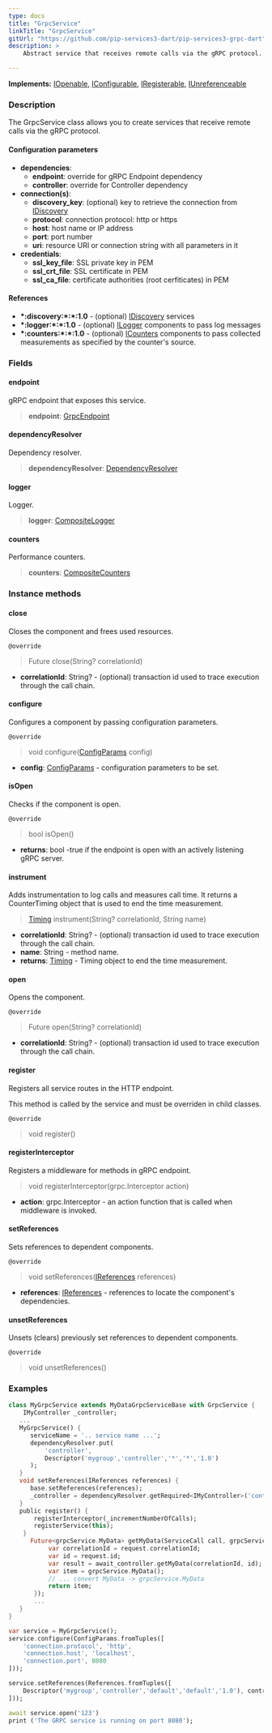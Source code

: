 ```yaml
---
type: docs
title: "GrpcService"
linkTitle: "GrpcService"
gitUrl: "https://github.com/pip-services3-dart/pip-services3-grpc-dart"
description: > 
    Abstract service that receives remote calls via the gRPC protocol.

---
```


**Implements:** [IOpenable](../../../commons/run/iopenable), [IConfigurable](../../../commons/config/iconfigurable), [IRegisterable](../iregisterable), [IUnreferenceable](../../../commons/refer/iunreferenceable)


### Description

The GrpcService class allows you to create services that receive remote calls via the gRPC protocol.

#### Configuration parameters
- **dependencies**:   
    - **endpoint**: override for gRPC Endpoint dependency    
    - **controller**: override for Controller dependency    
- **connection(s)**:    
    - **discovery_key**: (optional) key to retrieve the connection from [IDiscovery](../../../components/connect/idiscovery)    
    - **protocol**: connection protocol: http or https    
    - **host**: host name or IP address    
    - **port**: port number   
    - **uri**: resource URI or connection string with all parameters in it    
- **credentials**:   
    - **ssl_key_file**: SSL private key in PEM    
    - **ssl_crt_file**: SSL certificate in PEM    
    - **ssl_ca_file**: certificate authorities (root cerfiticates) in PEM    
 
#### References

- **\*:discovery:\*:\*:1.0** - (optional) [IDiscovery](../../../components/connect/idiscovery) services
- **\*:logger:\*:\*:1.0** - (optional) [ILogger](../../../components/log/ilogger) components to pass log messages
- **\*:counters:\*:\*:1.0** - (optional) [ICounters](../../../components/count/icounters) components to pass collected measurements as specified by the counter's source.


### Fields

<span class="hide-title-link">

#### endpoint
gRPC endpoint that exposes this service.
> **endpoint**: [GrpcEndpoint](../grpc_endpoint)

#### dependencyResolver
Dependency resolver.
> **dependencyResolver**: [DependencyResolver](../../../commons/refer/dependency_resolver)

#### logger
Logger.
> **logger**: [CompositeLogger](../../../components/log/composite_logger)

#### counters
Performance counters.
> **counters**: [CompositeCounters](../../../components/count/composite_counters)

</span>


### Instance methods

#### close
Closes the component and frees used resources.

`@override`
> Future close(String? correlationId)

- **correlationId**: String? - (optional) transaction id used to trace execution through the call chain.


#### configure
Configures a component by passing configuration parameters.

`@override`
> void configure([ConfigParams](../../../commons/config/config_params) config)

- **config**: [ConfigParams](../../../commons/config/config_params) - configuration parameters to be set.


#### isOpen
Checks if the component is open.

`@override`
> bool isOpen()

- **returns**: bool -true if the endpoint is open with an actively listening gRPC server.


#### instrument
Adds instrumentation to log calls and measures call time. 
It returns a CounterTiming object that is used to end the time measurement.

> [Timing](../../../components/count/timing) instrument(String? correlationId, String name)

- **correlationId**: String? - (optional) transaction id used to trace execution through the call chain.
- **name**: String - method name.
- **returns**: [Timing](../../../components/count/timing) - Timing object to end the time measurement.


#### open
Opens the component.

`@override`
> Future open(String? correlationId)

- **correlationId**: String? - (optional) transaction id used to trace execution through the call chain.


#### register
Registers all service routes in the HTTP endpoint.

This method is called by the service and must be overriden in child classes.

`@override`
> void register()


#### registerInterceptor
Registers a middleware for methods in gRPC endpoint.

> void registerInterceptor(grpc.Interceptor action)

- **action**: grpc.Interceptor - an action function that is called when middleware is invoked.

#### setReferences
Sets references to dependent components.

`@override`
> void setReferences([IReferences](../../../commons/refer/ireferences) references) 

- **references**: [IReferences](../../../commons/refer/ireferences) - references to locate the component's dependencies.


#### unsetReferences
Unsets (clears) previously set references to dependent components.

`@override`
> void unsetReferences()


### Examples

```dart
class MyGrpcService extends MyDataGrpcServiceBase with GrpcService {
    IMyController _controller;
   ...
   MyGrpcService() {
      serviceName = '.. service name ...';
      dependencyResolver.put(
          'controller',
          Descriptor('mygroup','controller','*','*','1.0')
      );
   }
   void setReferences(IReferences references) {
      base.setReferences(references);
      _controller = dependencyResolver.getRequired<IMyController>('controller');
   }
   public register() {
       registerInterceptor(_incrementNumberOfCalls);
       registerService(this);
    }
      Future<grpcService.MyData> getMyData(ServiceCall call, grpcService.MyDataIdRequest request) async{
           var correlationId = request.correlationId;
           var id = request.id;
           var result = await_controller.getMyData(correlationId, id);
           var item = grpcService.MyData();
           // ... convert MyData -> grpcService.MyData
           return item;
       });
       ...
   }
}

var service = MyGrpcService();
service.configure(ConfigParams.fromTuples([
    'connection.protocol', 'http',
    'connection.host', 'localhost',
    'connection.port', 8080
]));

service.setReferences(References.fromTuples([
    Descriptor('mygroup','controller','default','default','1.0'), controller
]));

await service.open('123')
print ('The GRPC service is running on port 8080');
```


